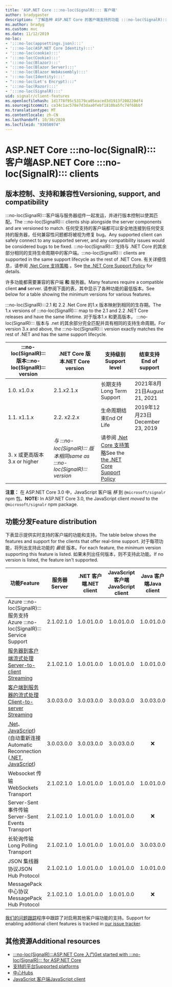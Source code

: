 ```yaml
---
title: 'ASP.NET Core :::no-loc(SignalR)::: 客户端'
author: bradygaster
description: '了解各种 ASP.NET Core 的客户端支持的功能 :::no-loc(SignalR)::: 。'
ms.author: bradyg
ms.custom: mvc
ms.date: 11/12/2019
no-loc:
- ':::no-loc(appsettings.json):::'
- ':::no-loc(ASP.NET Core Identity):::'
- ':::no-loc(cookie):::'
- ':::no-loc(Cookie):::'
- ':::no-loc(Blazor):::'
- ':::no-loc(Blazor Server):::'
- ':::no-loc(Blazor WebAssembly):::'
- ':::no-loc(Identity):::'
- ":::no-loc(Let's Encrypt):::"
- ':::no-loc(Razor):::'
- ':::no-loc(SignalR):::'
uid: signalr/client-features
ms.openlocfilehash: 1d1778f95c53179ca05eaced3d1913f208220df4
ms.sourcegitcommit: ca34c1ac578e7d3daa0febf1810ba5fc74f60bbf
ms.translationtype: MT
ms.contentlocale: zh-CN
ms.lasthandoff: 10/30/2020
ms.locfileid: "93050974"
---
```

# <a name="aspnet-core-no-locsignalr-clients"></a><span data-ttu-id="fcff3-103">ASP.NET Core :::no-loc(SignalR)::: 客户端</span><span class="sxs-lookup"><span data-stu-id="fcff3-103">ASP.NET Core :::no-loc(SignalR)::: clients</span></span>

## <a name="versioning-support-and-compatibility"></a><span data-ttu-id="fcff3-104">版本控制、支持和兼容性</span><span class="sxs-lookup"><span data-stu-id="fcff3-104">Versioning, support, and compatibility</span></span>

<span data-ttu-id="fcff3-105">:::no-loc(SignalR):::客户端与服务器组件一起发运，并进行版本控制以使其匹配。</span><span class="sxs-lookup"><span data-stu-id="fcff3-105">The :::no-loc(SignalR)::: clients ship alongside the server components and are versioned to match.</span></span> <span data-ttu-id="fcff3-106">任何受支持的客户端都可以安全地连接到任何受支持的服务器，任何兼容性问题都将被视为修复 bug。</span><span class="sxs-lookup"><span data-stu-id="fcff3-106">Any supported client can safely connect to any supported server, and any compatibility issues would be considered bugs to be fixed.</span></span> <span data-ttu-id="fcff3-107">:::no-loc(SignalR)::: 支持与 .NET Core 的其余部分相同的支持生命周期中的客户端。</span><span class="sxs-lookup"><span data-stu-id="fcff3-107">:::no-loc(SignalR)::: clients are supported in the same support lifecycle as the rest of .NET Core.</span></span> <span data-ttu-id="fcff3-108">有关详细信息，请参阅 [.Net Core 支持策略](https://dotnet.microsoft.com/platform/support/policy/dotnet-core) 。</span><span class="sxs-lookup"><span data-stu-id="fcff3-108">See [the .NET Core Support Policy](https://dotnet.microsoft.com/platform/support/policy/dotnet-core) for details.</span></span>

<span data-ttu-id="fcff3-109">许多功能都需要兼容的客户端 **和** 服务器。</span><span class="sxs-lookup"><span data-stu-id="fcff3-109">Many features require a compatible client **and** server.</span></span> <span data-ttu-id="fcff3-110">请参阅下面的表，其中显示了各种功能的最低版本。</span><span class="sxs-lookup"><span data-stu-id="fcff3-110">See below for a table showing the minimum versions for various features.</span></span>

<span data-ttu-id="fcff3-111">:::no-loc(SignalR):::2.1 和 2.2 .Net Core 的1.x 版本映射到相同的生存期。</span><span class="sxs-lookup"><span data-stu-id="fcff3-111">The 1.x versions of :::no-loc(SignalR)::: map to the 2.1 and 2.2 .NET Core releases and have the same lifetime.</span></span> <span data-ttu-id="fcff3-112">对于版本1.x 和更高版本， :::no-loc(SignalR)::: 版本与 .net 的其余部分完全匹配并具有相同的支持生命周期。</span><span class="sxs-lookup"><span data-stu-id="fcff3-112">For version 3.x and above, the :::no-loc(SignalR)::: version exactly matches the rest of .NET and has the same support lifecycle.</span></span>

| <span data-ttu-id="fcff3-113">:::no-loc(SignalR)::: 版本</span><span class="sxs-lookup"><span data-stu-id="fcff3-113">:::no-loc(SignalR)::: version</span></span> | <span data-ttu-id="fcff3-114">.NET Core 版本</span><span class="sxs-lookup"><span data-stu-id="fcff3-114">.NET Core version</span></span> | <span data-ttu-id="fcff3-115">支持级别</span><span class="sxs-lookup"><span data-stu-id="fcff3-115">Support level</span></span> | <span data-ttu-id="fcff3-116">结束支持</span><span class="sxs-lookup"><span data-stu-id="fcff3-116">End of support</span></span> |
| - | - | - | - |
| <span data-ttu-id="fcff3-117">1.0. x</span><span class="sxs-lookup"><span data-stu-id="fcff3-117">1.0.x</span></span> | <span data-ttu-id="fcff3-118">2.1.x</span><span class="sxs-lookup"><span data-stu-id="fcff3-118">2.1.x</span></span> | <span data-ttu-id="fcff3-119">长期支持</span><span class="sxs-lookup"><span data-stu-id="fcff3-119">Long Term Support</span></span> | <span data-ttu-id="fcff3-120">2021年8月21日</span><span class="sxs-lookup"><span data-stu-id="fcff3-120">August 21, 2021</span></span> |
| <span data-ttu-id="fcff3-121">1.1. x</span><span class="sxs-lookup"><span data-stu-id="fcff3-121">1.1.x</span></span> | <span data-ttu-id="fcff3-122">2.2. x</span><span class="sxs-lookup"><span data-stu-id="fcff3-122">2.2.x</span></span> | <span data-ttu-id="fcff3-123">生命周期结束</span><span class="sxs-lookup"><span data-stu-id="fcff3-123">End Of Life</span></span> | <span data-ttu-id="fcff3-124">2019年12月23日</span><span class="sxs-lookup"><span data-stu-id="fcff3-124">December 23, 2019</span></span> |
| <span data-ttu-id="fcff3-125">3. x 或更高版本</span><span class="sxs-lookup"><span data-stu-id="fcff3-125">3.x or higher</span></span> | <span data-ttu-id="fcff3-126">*与 :::no-loc(SignalR)::: 版本相同*</span><span class="sxs-lookup"><span data-stu-id="fcff3-126">*same as :::no-loc(SignalR)::: version*</span></span> | <span data-ttu-id="fcff3-127">请参阅 [.Net Core 支持策略](https://dotnet.microsoft.com/platform/support/policy/dotnet-core)</span><span class="sxs-lookup"><span data-stu-id="fcff3-127">See the [the .NET Core Support Policy](https://dotnet.microsoft.com/platform/support/policy/dotnet-core)</span></span> |

<span data-ttu-id="fcff3-128">**注意：** 在 ASP.NET Core 3.0 中，JavaScript 客户端 *移* 到 `@microsoft/signalr` npm 包。</span><span class="sxs-lookup"><span data-stu-id="fcff3-128">**NOTE:** In ASP.NET Core 3.0, the JavaScript client *moved* to the `@microsoft/signalr` npm package.</span></span>

## <a name="feature-distribution"></a><span data-ttu-id="fcff3-129">功能分发</span><span class="sxs-lookup"><span data-stu-id="fcff3-129">Feature distribution</span></span>

<span data-ttu-id="fcff3-130">下表显示提供实时支持的客户端的功能和支持。</span><span class="sxs-lookup"><span data-stu-id="fcff3-130">The table below shows the features and support for the clients that offer real-time support.</span></span> <span data-ttu-id="fcff3-131">对于每项功能，将列出支持此功能的 *最低* 版本。</span><span class="sxs-lookup"><span data-stu-id="fcff3-131">For each feature, the *minimum* version supporting this feature is listed.</span></span> <span data-ttu-id="fcff3-132">如果未列出任何版本，则不支持此功能。</span><span class="sxs-lookup"><span data-stu-id="fcff3-132">If no version is listed, the feature isn't supported.</span></span>

| <span data-ttu-id="fcff3-133">功能</span><span class="sxs-lookup"><span data-stu-id="fcff3-133">Feature</span></span> | <span data-ttu-id="fcff3-134">服务器</span><span class="sxs-lookup"><span data-stu-id="fcff3-134">Server</span></span> | <span data-ttu-id="fcff3-135">.NET 客户端</span><span class="sxs-lookup"><span data-stu-id="fcff3-135">.NET client</span></span> | <span data-ttu-id="fcff3-136">JavaScript 客户端</span><span class="sxs-lookup"><span data-stu-id="fcff3-136">JavaScript client</span></span> | <span data-ttu-id="fcff3-137">Java 客户端</span><span class="sxs-lookup"><span data-stu-id="fcff3-137">Java client</span></span> |
| ---- | :-: | :-: | :-: | :-: |
| <span data-ttu-id="fcff3-138">Azure :::no-loc(SignalR)::: 服务支持</span><span class="sxs-lookup"><span data-stu-id="fcff3-138">Azure :::no-loc(SignalR)::: Service Support</span></span> |<span data-ttu-id="fcff3-139">2.1.0</span><span class="sxs-lookup"><span data-stu-id="fcff3-139">2.1.0</span></span>|<span data-ttu-id="fcff3-140">1.0.0</span><span class="sxs-lookup"><span data-stu-id="fcff3-140">1.0.0</span></span>|<span data-ttu-id="fcff3-141">1.0.0</span><span class="sxs-lookup"><span data-stu-id="fcff3-141">1.0.0</span></span>|<span data-ttu-id="fcff3-142">1.0.0</span><span class="sxs-lookup"><span data-stu-id="fcff3-142">1.0.0</span></span>|
| [<span data-ttu-id="fcff3-143">服务器到客户端流式处理</span><span class="sxs-lookup"><span data-stu-id="fcff3-143">Server-to-client Streaming</span></span>](xref:signalr/streaming)          |<span data-ttu-id="fcff3-144">2.1.0</span><span class="sxs-lookup"><span data-stu-id="fcff3-144">2.1.0</span></span>|<span data-ttu-id="fcff3-145">1.0.0</span><span class="sxs-lookup"><span data-stu-id="fcff3-145">1.0.0</span></span>|<span data-ttu-id="fcff3-146">1.0.0</span><span class="sxs-lookup"><span data-stu-id="fcff3-146">1.0.0</span></span>|<span data-ttu-id="fcff3-147">1.0.0</span><span class="sxs-lookup"><span data-stu-id="fcff3-147">1.0.0</span></span>|
| [<span data-ttu-id="fcff3-148">客户端到服务器的流式处理</span><span class="sxs-lookup"><span data-stu-id="fcff3-148">Client-to-server Streaming</span></span>](xref:signalr/streaming)          |<span data-ttu-id="fcff3-149">3.0.0</span><span class="sxs-lookup"><span data-stu-id="fcff3-149">3.0.0</span></span>|<span data-ttu-id="fcff3-150">3.0.0</span><span class="sxs-lookup"><span data-stu-id="fcff3-150">3.0.0</span></span>|<span data-ttu-id="fcff3-151">3.0.0</span><span class="sxs-lookup"><span data-stu-id="fcff3-151">3.0.0</span></span>|<span data-ttu-id="fcff3-152">3.0.0</span><span class="sxs-lookup"><span data-stu-id="fcff3-152">3.0.0</span></span>|
| <span data-ttu-id="fcff3-153">[.Net](./dotnet-client.md?tabs=visual-studio&view=aspnetcore-3.0#handle-lost-connection)、 [JavaScript](./javascript-client.md?view=aspnetcore-3.0#reconnect-clients))  (自动重新连接</span><span class="sxs-lookup"><span data-stu-id="fcff3-153">Automatic Reconnection ([.NET](./dotnet-client.md?tabs=visual-studio&view=aspnetcore-3.0#handle-lost-connection), [JavaScript](./javascript-client.md?view=aspnetcore-3.0#reconnect-clients))</span></span>          |<span data-ttu-id="fcff3-154">3.0.0</span><span class="sxs-lookup"><span data-stu-id="fcff3-154">3.0.0</span></span>|<span data-ttu-id="fcff3-155">3.0.0</span><span class="sxs-lookup"><span data-stu-id="fcff3-155">3.0.0</span></span>|<span data-ttu-id="fcff3-156">3.0.0</span><span class="sxs-lookup"><span data-stu-id="fcff3-156">3.0.0</span></span>|❌|
| <span data-ttu-id="fcff3-157">Websocket 传输</span><span class="sxs-lookup"><span data-stu-id="fcff3-157">WebSockets Transport</span></span> |<span data-ttu-id="fcff3-158">2.1.0</span><span class="sxs-lookup"><span data-stu-id="fcff3-158">2.1.0</span></span>|<span data-ttu-id="fcff3-159">1.0.0</span><span class="sxs-lookup"><span data-stu-id="fcff3-159">1.0.0</span></span>|<span data-ttu-id="fcff3-160">1.0.0</span><span class="sxs-lookup"><span data-stu-id="fcff3-160">1.0.0</span></span>|<span data-ttu-id="fcff3-161">1.0.0</span><span class="sxs-lookup"><span data-stu-id="fcff3-161">1.0.0</span></span>|
| <span data-ttu-id="fcff3-162">Server-Sent 事件传输</span><span class="sxs-lookup"><span data-stu-id="fcff3-162">Server-Sent Events Transport</span></span> |<span data-ttu-id="fcff3-163">2.1.0</span><span class="sxs-lookup"><span data-stu-id="fcff3-163">2.1.0</span></span>|<span data-ttu-id="fcff3-164">1.0.0</span><span class="sxs-lookup"><span data-stu-id="fcff3-164">1.0.0</span></span>|<span data-ttu-id="fcff3-165">1.0.0</span><span class="sxs-lookup"><span data-stu-id="fcff3-165">1.0.0</span></span>|❌|
| <span data-ttu-id="fcff3-166">长轮询传输</span><span class="sxs-lookup"><span data-stu-id="fcff3-166">Long Polling Transport</span></span> |<span data-ttu-id="fcff3-167">2.1.0</span><span class="sxs-lookup"><span data-stu-id="fcff3-167">2.1.0</span></span>|<span data-ttu-id="fcff3-168">1.0.0</span><span class="sxs-lookup"><span data-stu-id="fcff3-168">1.0.0</span></span>|<span data-ttu-id="fcff3-169">1.0.0</span><span class="sxs-lookup"><span data-stu-id="fcff3-169">1.0.0</span></span>|<span data-ttu-id="fcff3-170">3.0.0</span><span class="sxs-lookup"><span data-stu-id="fcff3-170">3.0.0</span></span>|
| <span data-ttu-id="fcff3-171">JSON 集线器协议</span><span class="sxs-lookup"><span data-stu-id="fcff3-171">JSON Hub Protocol</span></span> |<span data-ttu-id="fcff3-172">2.1.0</span><span class="sxs-lookup"><span data-stu-id="fcff3-172">2.1.0</span></span>|<span data-ttu-id="fcff3-173">1.0.0</span><span class="sxs-lookup"><span data-stu-id="fcff3-173">1.0.0</span></span>|<span data-ttu-id="fcff3-174">1.0.0</span><span class="sxs-lookup"><span data-stu-id="fcff3-174">1.0.0</span></span>|<span data-ttu-id="fcff3-175">1.0.0</span><span class="sxs-lookup"><span data-stu-id="fcff3-175">1.0.0</span></span>|
| <span data-ttu-id="fcff3-176">MessagePack 中心协议</span><span class="sxs-lookup"><span data-stu-id="fcff3-176">MessagePack Hub Protocol</span></span> |<span data-ttu-id="fcff3-177">2.1.0</span><span class="sxs-lookup"><span data-stu-id="fcff3-177">2.1.0</span></span>|<span data-ttu-id="fcff3-178">1.0.0</span><span class="sxs-lookup"><span data-stu-id="fcff3-178">1.0.0</span></span>|<span data-ttu-id="fcff3-179">1.0.0</span><span class="sxs-lookup"><span data-stu-id="fcff3-179">1.0.0</span></span>|❌|

<span data-ttu-id="fcff3-180">[我们的问题跟踪](https://github.com/dotnet/AspNetCore/issues)程序中跟踪了对启用其他客户端功能的支持。</span><span class="sxs-lookup"><span data-stu-id="fcff3-180">Support for enabling additional client features is tracked in [our issue tracker](https://github.com/dotnet/AspNetCore/issues).</span></span>

## <a name="additional-resources"></a><span data-ttu-id="fcff3-181">其他资源</span><span class="sxs-lookup"><span data-stu-id="fcff3-181">Additional resources</span></span>

* [<span data-ttu-id="fcff3-182">:::no-loc(SignalR):::ASP.NET Core 入门</span><span class="sxs-lookup"><span data-stu-id="fcff3-182">Get started with :::no-loc(SignalR)::: for ASP.NET Core</span></span>](xref:tutorials/signalr)
* [<span data-ttu-id="fcff3-183">支持的平台</span><span class="sxs-lookup"><span data-stu-id="fcff3-183">Supported platforms</span></span>](xref:signalr/supported-platforms)
* [<span data-ttu-id="fcff3-184">中心</span><span class="sxs-lookup"><span data-stu-id="fcff3-184">Hubs</span></span>](xref:signalr/hubs)
* [<span data-ttu-id="fcff3-185">JavaScript 客户端</span><span class="sxs-lookup"><span data-stu-id="fcff3-185">JavaScript client</span></span>](xref:signalr/javascript-client)